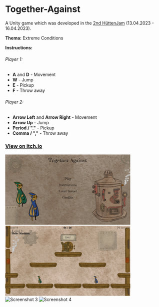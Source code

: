# Together-Against
A Unity game which was developed in the [2nd HüttenJam](https://xn--httenjam-65a.at/) (13.04.2023 - 16.04.2023).

**Thema:** Extreme Conditions


**Instructions:**

###### Player 1:
+ **A** and **D** - Movement
+ **W** - Jump
+ **E** - Pickup
+ **F** - Throw away

###### Player 2:
+ **Arrow Left** and **Arrow Right** - Movement
+ **Arrow Up** - Jump
+ **Period / "."** - Pickup
+ **Comma / ","** - Throw away

### [View on itch.io](https://kyunru.itch.io/together-against)

<img width="400" alt="Screenshot 1" src="Assets/Screenshots/Menu.png"/> <img width="400" alt="Screenshot 2" src="Assets/Screenshots/Level1.png"/>
<img width="400" alt="Screenshot 3" src="Assets/Screenshots/Level5.png"/> <img width="400" alt="Screenshot 4" src="Assets/Screenshots/Level10.png"/>



